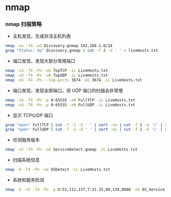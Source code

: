 # nmap

### nmap 扫描策略

+ 主机发现，生成存活主机列表

```sh
nmap -sn -T4 -oG Discovery.gnmap 192.168.1.0/24
grep "Status: Up" Discovery.gnmap | cut -f 2 -d ' ' > liveHosts.txt
```

+ 端口发现，发现大部分常用端口

```sh
nmap -sS -T4 -Pn -oG TopTCP -iL LiveHosts.txt
nmap -sU -T4 -Pn -oN TopUDP -iL LiveHosts.txt
nmap -sS -T4 -Pn --top-ports 3674 -oG 3674 -iL LiveHosts.txt
```

+ 端口发现，发现全部端口，但 UDP 端口的扫描会非常慢

```sh
nmap -sS -T4 -Pn -p 0-65535 -oN FullTCP -iL LiveHosts.txt
nmap -sU -T4 -Pn -p 0-65535 -oN FullUDP -iL LiveHosts.txt
```

+ 显示 TCP\UDP 端口

```sh
grep "open" FullTCP | cut -f -1 -d ' ' | sort -nu | cut -f 1 -d '/' | xargs | sed 's/ /,/g' | awk '{print "T:"%0}'
grep "open" FullUDP | cut -f -1 -d ' ' | sort -nu | cut -f 1 -d '/' | xargs | sed 's/ /,/g' | awk '{print "T:"%0}'
```

+ 侦测服务版本

```sh
nmap -sV -T4 -Pn -oG ServiceDetect.gnmap -iL LiveHosts.txt
```

+ 扫描系统信息

```sh
nmap -O -T4 -Pn -oG OSDetect -iL LiveHosts.txt
```

+ 系统和服务检测

```sh
nmap -O -sV -T4 -Pn -p U:53,111,137,T:21-25,80,139,8080 -oG OS_Service_Detct.gnmap -iL LiveHosts.txt
```
